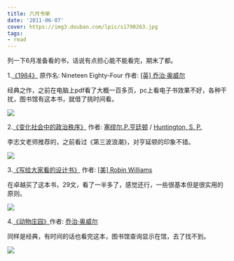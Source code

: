 ```yaml
---
title: 六月书单
date: '2011-06-07'
cover: https://img3.douban.com/lpic/s1790263.jpg
tags:
- read
---
```


列一下6月准备看的书，话说有点担心能不能看完，期末了都。

1.[《1984》](https://book.douban.com/subject/1858576/) 原作名: Nineteen Eighty-Four 作者: [\[英\] 乔治·奥威尔](https://book.douban.com/search/%5B%E8%8B%B1%5D%20%E4%B9%94%E6%B2%BB%C2%B7%E5%A5%A5%E5%A8%81%E5%B0%94)

经典之作，之前在电脑上pdf看了大概一百多页，pc上看电子书效果不好，各种干扰，图书馆有这本书，就借了挑时间看。

![](https://img3.douban.com/lpic/s1790263.jpg)

2.[《变化社会中的政治秩序》](https://book.douban.com/subject/1076509/) 作者: [塞缪尔.P.亨廷顿](https://book.douban.com/search/%E5%A1%9E%E7%BC%AA%E5%B0%94.P.%E4%BA%A8%E5%BB%B7%E9%A1%BF) / [Huntington, S. P.](https://book.douban.com/search/Huntington%2C%20S.%20P.)

李志文老师推荐的，之前看过《第三波浪潮》，对亨延顿的印象不错。

![](https://img3.douban.com/lpic/s1061770.jpg)

3.[《写给大家看的设计书》](https://book.douban.com/subject/3323633/) 作者: [\[美\] Robin Williams](https://book.douban.com/search/%5B%E7%BE%8E%5D%20Robin%20Williams)

在卓越买了这本书，29文，看了一半多了，感觉还行，一些很基本但是很实用的原则。

![](https://img3.douban.com/lpic/s3390920.jpg)

4.[《动物庄园》](https://book.douban.com/subject/3808982/)作者: [乔治·奥威尔](https://book.douban.com/search/%E4%B9%94%E6%B2%BB%C2%B7%E5%A5%A5%E5%A8%81%E5%B0%94)

同样是经典，有时间的话也看完这本，图书馆查询显示在馆，去了找不到。

![](https://img3.douban.com/lpic/s6035207.jpg)
